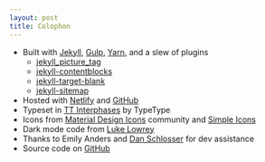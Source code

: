 ```yaml
---
layout: post
title: Colophon
---
```


* Built with [Jekyll](https://jekyllrb.com/), [Gulp](https://gulpjs.com/), [Yarn](https://yarnpkg.com/), and a slew of plugins
	- [jekyll_picture_tag](https://rbuchberger.github.io/jekyll_picture_tag/)
	- [jekyll-contentblocks](https://github.com/rustygeldmacher/jekyll-contentblocks)
	- [jekyll-target-blank](https://github.com/keithmifsud/jekyll-target-blank)
	- [jekyll-sitemap](https://github.com/jekyll/jekyll-sitemap)
* Hosted with [Netlify](https://www.netlify.com/) and [GitHub](https://github.com/)
* Typeset in [TT Interphases](https://typetype.org/fonts/tt-interphases) by TypeType
* Icons from [Material Design Icons](https://materialdesignicons.com) community and [Simple Icons](https://simpleicons.org/)
* Dark mode code from [Luke Lowrey](https://lukelowrey.com/css-variable-theme-switcher/)
* Thanks to Emily Anders and [Dan Schlosser](https://schlosser.io) for dev assistance
* Source code on [GitHub](https://github.com/jhil/jeffanders-2022)

